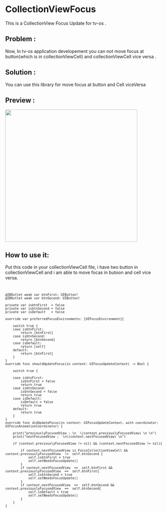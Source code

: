 # CollectionViewFocus
This is a CollectionView Focus Update for tv-os .

## Problem :

Now, In tv-os application developement you can not move focus at button(which is in collectionViewCell) and collectionViewCell vice versa . 

## Solution :

You can use this library for move focus at button and Cell viceVersa

## Preview :
<img src="https://github.com/VikasPrajapati27/CollectionViewFocus/blob/master/CollectionViewFocus.gif" width="420"/>

##  How to use it:
Put this code in your collectionViewCell file, i have two button in collectionViewCell and i am able to move focas in butoon and cell vice versa.
<code>

    @IBOutlet weak var btnFirst: UIButton!
    @IBOutlet weak var btnSecond: UIButton!
    
    private var isbtnFirst  = false
    private var isbtnSecond = false
    private var isDefault   = false
    
    override var preferredFocusEnvironments: [UIFocusEnvironment]{
        
        switch true {
        case isbtnFirst:
            return [btnFirst]
        case isbtnSecond:
            return [btnSecond]
        case isDefault:
            return [self]
        default:
            return [btnFirst]
        }
    }
    override func shouldUpdateFocus(in context: UIFocusUpdateContext) -> Bool {
       
        switch true {
            
        case isbtnFirst:
            isbtnFirst = false
            return true
        case isbtnSecond:
            isbtnSecond = false
            return true
        case isDefault:
            isDefault = false
            return true
        default:
            return true
        }
    }
    override func didUpdateFocus(in context: UIFocusUpdateContext, with coordinator: UIFocusAnimationCoordinator) {
        
        print("previouslyFocusedView : \n  \(context.previouslyFocusedView) \n \n")
        print("nextFocusedView :  \n\(context.nextFocusedView) \n")
        
        if (context.previouslyFocusedView != nil) && (context.nextFocusedView != nil){
            
            if context.nextFocusedView is FocusCollectionViewCell && context.previouslyFocusedView  !=  self.btnSecond {
                self.isbtnFirst = true
                self.setNeedsFocusUpdate()
            }
            if context.nextFocusedView  ==  self.btnFirst && context.previouslyFocusedView  ==  self.btnFirst{
                self.isbtnSecond = true
                self.setNeedsFocusUpdate()
            }
            if context.nextFocusedView  ==  self.btnSecond && context.previouslyFocusedView  ==  self.btnSecond{
                self.isDefault = true
                self.setNeedsFocusUpdate()
            }
        }
    }
</code>
